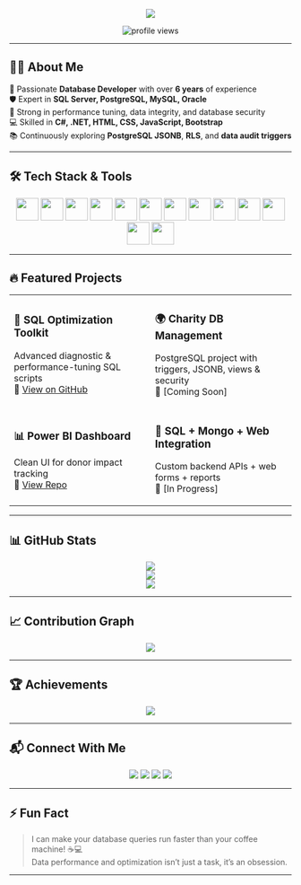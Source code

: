 <p align="center">
  <img src="https://readme-typing-svg.demolab.com/?lines=👋+Hi,+I'm+Imran+Imtiaz;Database+Developer+%7C+SQL+DBA+%7C+.NET+Enthusiast;&center=true&width=500&height=45&color=00FFFF&vCenter=true&size=22" />
</p>

<p align="center">
  <img src="https://komarev.com/ghpvc/?username=imran-imtiaz48&label=Profile%20views&color=0e75b6&style=flat" alt="profile views" />
</p>

---

## 🧑‍💻 About Me

🔧 Passionate **Database Developer** with over **6 years** of experience  
🛡️ Expert in **SQL Server, PostgreSQL, MySQL, Oracle**  
🚀 Strong in performance tuning, data integrity, and database security  
💻 Skilled in **C#, .NET, HTML, CSS, JavaScript, Bootstrap**  
📚 Continuously exploring **PostgreSQL JSONB**, **RLS**, and **data audit triggers**

---

## 🛠️ Tech Stack & Tools

<p align="center">
  <img src="https://cdn.jsdelivr.net/gh/devicons/devicon/icons/microsoftsqlserver/microsoftsqlserver-plain.svg" width="40" />
  <img src="https://cdn.jsdelivr.net/gh/devicons/devicon/icons/postgresql/postgresql-original.svg" width="40" />
  <img src="https://cdn.jsdelivr.net/gh/devicons/devicon/icons/mysql/mysql-original.svg" width="40" />
  <img src="https://cdn.jsdelivr.net/gh/devicons/devicon/icons/oracle/oracle-original.svg" width="40" />
  <img src="https://cdn.jsdelivr.net/gh/devicons/devicon/icons/html5/html5-original.svg" width="40" />
  <img src="https://cdn.jsdelivr.net/gh/devicons/devicon/icons/css3/css3-original.svg" width="40" />
  <img src="https://cdn.jsdelivr.net/gh/devicons/devicon/icons/bootstrap/bootstrap-original.svg" width="40" />
  <img src="https://cdn.jsdelivr.net/gh/devicons/devicon/icons/javascript/javascript-original.svg" width="40" />
  <img src="https://cdn.jsdelivr.net/gh/devicons/devicon/icons/csharp/csharp-original.svg" width="40" />
  <img src="https://cdn.jsdelivr.net/gh/devicons/devicon/icons/dot-net/dot-net-original.svg" width="40" />
  <img src="https://cdn.jsdelivr.net/gh/devicons/devicon/icons/git/git-original.svg" width="40" />
  <img src="https://cdn.jsdelivr.net/gh/devicons/devicon/icons/azure/azure-original.svg" width="40" />
  <img src="https://cdn.jsdelivr.net/gh/devicons/devicon/icons/sass/sass-original.svg" width="40" />
</p>

---

## 🔥 Featured Projects

<table>
<tr>
<td width="50%">
  
### 🧮 SQL Optimization Toolkit  
Advanced diagnostic & performance-tuning SQL scripts  
🔗 [View on GitHub](https://github.com/Imran-imtiaz48/sql-performance-scripts)

</td>
<td width="50%">

### 🌍 Charity DB Management  
PostgreSQL project with triggers, JSONB, views & security  
🔗 [Coming Soon]

</td>
</tr>
<tr>
<td width="50%">

### 📊 Power BI Dashboard  
Clean UI for donor impact tracking  
🔗 [View Repo](https://github.com/Imran-imtiaz48/powerbi-dashboard-charity)

</td>
<td width="50%">

### 🧰 SQL + Mongo + Web Integration  
Custom backend APIs + web forms + reports  
🔗 [In Progress]

</td>
</tr>
</table>

---

## 📊 GitHub Stats

<p align="center">
  <img src="https://github-readme-stats.vercel.app/api?username=imran-imtiaz48&show_icons=true&theme=tokyonight&hide_border=true&rank_icon=github" />
  <br />
  <img src="https://github-readme-streak-stats.herokuapp.com/?user=imran-imtiaz48&theme=tokyonight&hide_border=true" />
  <br />
  <img src="https://github-readme-stats.vercel.app/api/top-langs/?username=imran-imtiaz48&layout=compact&theme=tokyonight&hide_border=true" />
</p>

---

## 📈 Contribution Graph

<p align="center">
  <img src="https://github-readme-activity-graph.vercel.app/graph?username=imran-imtiaz48&theme=tokyo-night&area=true&hide_border=true" />
</p>

---

## 🏆 Achievements

<p align="center">
  <img src="https://github-profile-trophy.vercel.app/?username=imran-imtiaz48&theme=onedark&row=1&column=6" />
</p>

---

## 📬 Connect With Me

<p align="center">
  <a href="https://linkedin.com/in/imranimtiaz1"><img src="https://img.shields.io/badge/-LinkedIn-blue?style=flat-square&logo=linkedin&logoColor=white" /></a>
  <a href="https://instagram.com/_imran.webster"><img src="https://img.shields.io/badge/-Instagram-C13584?style=flat-square&logo=instagram&logoColor=white" /></a>
  <a href="mailto:Emraan.imtiaz48@gmail.com"><img src="https://img.shields.io/badge/-Gmail-D14836?style=flat-square&logo=gmail&logoColor=white" /></a>
  <a href="https://drive.google.com/file/d/1jzvQp5XrNm0bmF2tZk8FFJ9Vjlih9vEf/view?usp=sharing"><img src="https://img.shields.io/badge/Resume-View-blue?style=flat-square&logo=googledrive" /></a>
</p>

---

## ⚡ Fun Fact

> I can make your database queries run faster than your coffee machine! ☕💻  
> Data performance and optimization isn’t just a task, it’s an obsession.

---

